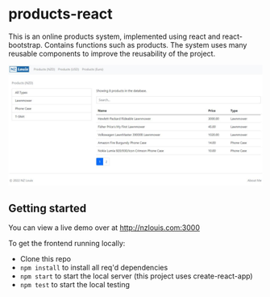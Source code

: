 # products-react

This is an online products system, implemented using react and react-bootstrap. Contains functions such as products. The system uses many reusable components to improve the reusability of the project.

![image](src/images/products.jpg)

## Getting started

You can view a live demo over at http://nzlouis.com:3000

To get the frontend running locally:

- Clone this repo
- `npm install` to install all req'd dependencies
- `npm start` to start the local server (this project uses create-react-app)
- `npm test` to start the local testing
